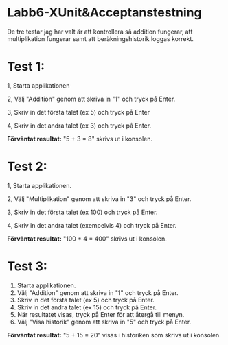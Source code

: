 # Labb6-XUnit&Acceptanstestning

De tre testar jag har valt är att kontrollera så addition fungerar, att multiplikation fungerar samt att beräkningshistorik loggas korrekt.

# Test 1:
1, Starta applikationen

2, Välj "Addition" genom att skriva in "1" och tryck på Enter.

3, Skriv in det första talet (ex 5) och tryck på Enter

4, Skriv in det andra talet (ex 3) och tryck på Enter.

**Förväntat resultat:** "5 + 3 = 8" skrivs ut i konsolen.

# Test 2:
1, Starta applikationen.

2, Välj "Multiplikation" genom att skriva in "3" och tryck på Enter.

3, Skriv in det första talet (ex 100) och tryck på Enter.

4, Skriv in det andra talet (exempelvis 4) och tryck på Enter.

**Förväntat resultat:** "100 * 4 = 400" skrivs ut i konsolen.

# Test 3:
1. Starta applikationen.
2. Välj "Addition" genom att skriva in "1" och tryck på Enter.
3. Skriv in det första talet (ex 5) och tryck på Enter.
4. Skriv in det andra talet (ex 15) och tryck på Enter.
5. När resultatet visas, tryck på Enter för att återgå till menyn.
6. Välj "Visa historik" genom att skriva in "5" och tryck på Enter.

**Förväntat resultat:** "5 + 15 = 20" visas i historiken som skrivs ut i konsolen.
